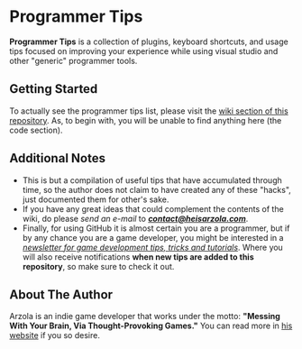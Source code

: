 # Programmer Tips
**Programmer Tips** is a collection of plugins, keyboard shortcuts, and usage tips focused on improving your experience while using visual studio and other "generic" programmer tools.

## Getting Started

To actually see the programmer tips list, please visit the [wiki section of this repository](https://github.com/heisarzola/Programmer-Tips/wiki). As, to begin with, you will be unable to find anything here (the code section).

## Additional Notes
* This is but a compilation of useful tips that have accumulated through time, so the author does not claim to have created any of these "hacks", just documented them for other's sake.
* If you have any great ideas that could complement the contents of the wiki, do please *send an e-mail* to ***contact@heisarzola.com***.
* Finally, for using GitHub it is almost certain you are a programmer, but if by any chance you are a game developer, you might be interested in a [*newsletter for game development tips, tricks and tutorials*](https://heisarzola.us16.list-manage.com/subscribe?u=711c0d50be32d6a5eca3ccb18&id=43d6d70f28). Where you will also receive notifications **when new tips are added to this repository**, so make sure to check it out.

## About The Author

Arzola is an indie game developer that works under the motto: 
**"Messing With Your Brain, Via Thought-Provoking Games."** You can read more in [his website](http://heisarzola.com) if you so desire.
